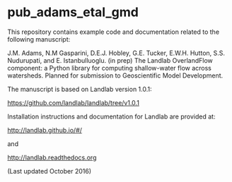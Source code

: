 # pub_adams_etal_gmd

This repository contains example code and documentation related to the following manuscript:

J.M. Adams, N.M Gasparini, D.E.J. Hobley, G.E. Tucker, E.W.H. Hutton, S.S. Nudurupati, and E. Istanbulluoglu. (in prep) The Landlab OverlandFlow component: a Python library for computing shallow-water flow across watersheds. Planned for submission to Geoscientific Model Development.

The manuscript is based on Landlab version 1.0.1:

https://github.com/landlab/landlab/tree/v1.0.1



Installation instructions and documentation for Landlab are provided at:

http://landlab.github.io/#/

and

http://landlab.readthedocs.org

(Last updated October 2016)
